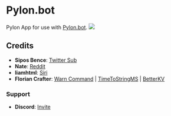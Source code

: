 # Pylon.bot
Pylon App for use with [Pylon.bot](https://Pylon.bot).
![](https://raw.githubusercontent.com/New-Horizon-Network/Pylon-Bot/master/images/Screenshot_2020-11-01_02-25-13.png)

## Credits

 - **Sipos Bence**: [Twitter Sub](https://github.com/Sickae/pylon-twitter-sub)
 - **Nate**: [Reddit](https://discord.com/channels/530557949098065930/695065184615792710/797328463961915394)
 - **liamhtml**: [Siri](https://discord.com/channels/530557949098065930/695065184615792710/813451541616001075)
 - **Florian Crafter**: [Warn Command](https://github.com/FlorianStrobl/Discord-Pylon-Bot/blob/master/Scripts/Functions/WarnCommandWDatabase.ts) | [TimeToStringMS](https://github.com/FlorianStrobl/Discord-Pylon-Bot/blob/master/Scripts/Functions/TimeStringToMS.ts) | [BetterKV](https://github.com/FlorianStrobl/Discord-Pylon-Bot/blob/master/Scripts/BetterKV/betterKV.ts)

### Support

 - **Discord**: [Invite](https://discord.gg/hC6Bbtj)